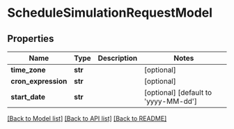 # ScheduleSimulationRequestModel

## Properties
Name | Type | Description | Notes
------------ | ------------- | ------------- | -------------
**time_zone** | **str** |  | [optional] 
**cron_expression** | **str** |  | [optional] 
**start_date** | **str** |  | [optional] [default to 'yyyy-MM-dd']

[[Back to Model list]](../README.md#documentation-for-models) [[Back to API list]](../README.md#documentation-for-api-endpoints) [[Back to README]](../README.md)

